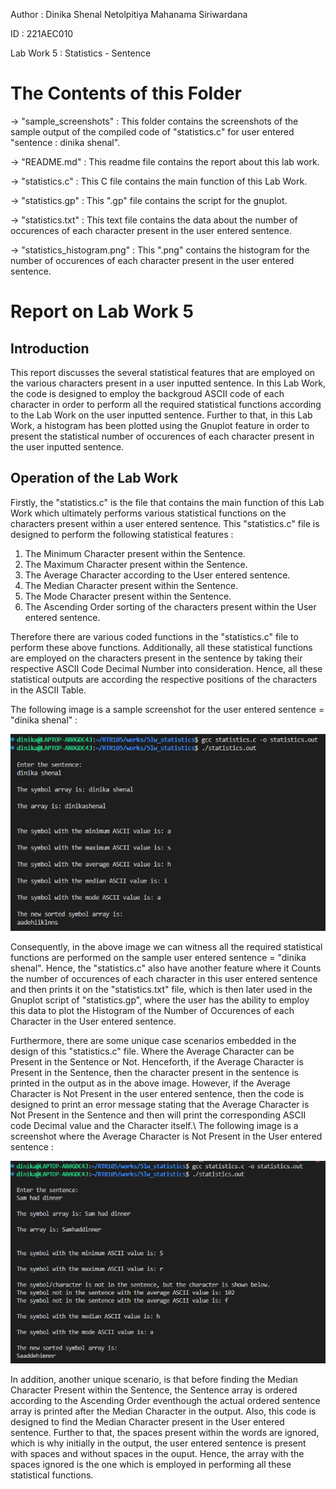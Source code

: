 Author : Dinika Shenal Netolpitiya Mahanama Siriwardana

ID : 221AEC010

Lab Work 5 : Statistics - Sentence

# The Contents of this Folder

-> "sample_screenshots" : This folder contains the screenshots of the sample output of the compiled code of "statistics.c" for user entered "sentence : dinika shenal".

-> "README.md" : This readme file contains the report about this lab work.

-> "statistics.c" : This C file contains the main function of this Lab Work.

-> "statistics.gp" : This ".gp" file contains the script for the gnuplot.

-> "statistics.txt" : This text file contains the data about the number of occurences of each character present in the user entered sentence.

-> "statistics_histogram.png" : This ".png" contains the histogram for the number of occurences of each character present in the user entered sentence.

# Report on Lab Work 5

## Introduction

This report discusses the several statistical features that are employed on the various characters present in a user inputted sentence. In this Lab Work, the code is designed to employ the backgroud ASCII code of each character in order to perform all the required statistical functions according to the Lab Work on the user inputted sentence. Further to that, in this Lab Work, a histogram has been plotted using the Gnuplot feature in order to present the statistical number of occurences of each character present in the user inputted sentence.

## Operation of the Lab Work

Firstly, the "statistics.c" is the file that contains the main function of this Lab Work which ultimately performs various statistical functions on the characters present within a user entered sentence. This "statistics.c" file is designed to perform the following statistical features :

   1) The Minimum Character present within the Sentence. 
   2) The Maximum Character present within the Sentence. 
   3) The Average Character according to the User entered sentence. 
   4) The Median Character present within the Sentence. 
   5) The Mode Character present within the Sentence. 
   6) The Ascending Order sorting of the characters present within the User entered sentence. 
                       
Therefore there are various coded functions in the "statistics.c" file to perform these above functions. Additionally, all these statistical functions are employed on the characters present in the sentence by taking their respective ASCII Code Decimal Number into consideration. Hence, all these statistical outputs are according the respective positions of the characters in the ASCII Table.

The following image is a sample screenshot for the user entered sentence = "dinika shenal" :

![](sample_screenshots/final_output.png)

Consequently, in the above image we can witness all the required statistical functions are performed on the sample user entered sentence = "dinika shenal". Hence, the "statistics.c" also have another feature where it Counts the number of occurences of each character in this user entered sentence and then prints it on the "statistics.txt" file, which is then later used in the Gnuplot script of "statistics.gp", where the user has the ability to employ this data to plot the Histogram of the Number of Occurences of each Character in the User entered sentence.

Furthermore, there are some unique case scenarios embedded in the design of this "statistics.c" file. Where the Average Character can be Present in the Sentence or Not. Henceforth, if the Average Character is Present in the Sentence, then the character present in the sentence is printed in the output as in the above image. However, if the Average Character is Not Present in the user entered sentence, then the code is designed to print an error message stating that the Average Character is Not Present in the Sentence and then will print the corresponding ASCII code Decimal value and the Character itself.\ 
The following image is a screenshot where the Average Character is Not Present in the User entered sentence : 

![](sample_screenshots/not_in_array.png)

In addition, another unique scenario, is that before finding the Median Character Present within the Sentence, the Sentence array is ordered according to the Ascending Order eventhough the actual ordered sentence array is printed after the Median Character in the output. Also, this code is designed to find the Median Character present in the User entered sentence.
Further to that, the spaces present within the words are ignored, which is why initially in the output, the user entered sentence is present with spaces and without spaces in the ouput. Hence, the array with the spaces ignored is the one which is employed in performing all these statistical functions.
